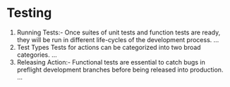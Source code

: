 # Testing
<ol>
<li>Running Tests:- Once suites of unit tests and function tests are ready, they will be run in different life-cycles of the development process. ...</li>
<li>Test Types Tests for actions can be categorized into two broad categories. ...</li> 
<li>Releasing Action:- Functional tests are essential to catch bugs in preflight development branches before being released into production. ...</li>
</ol>

